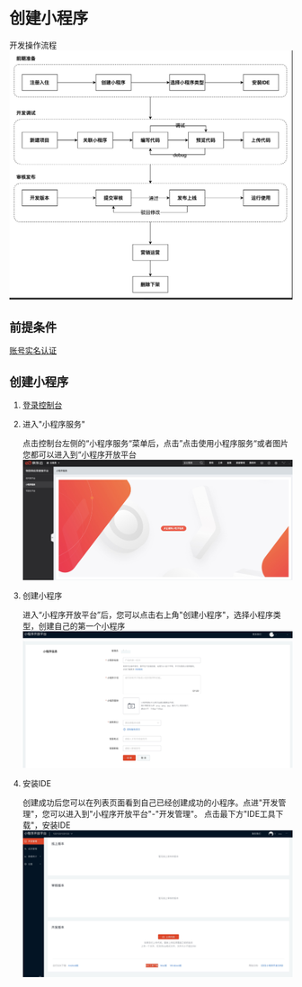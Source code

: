 # 创建小程序
   开发操作流程
   ![小程序首页](../../../../../image/IoT/IoT-Aep/mp-all-process.jpeg)

## 前提条件
[账号实名认证](../Precondition.md)

## 创建小程序

1. [登录控制台](../ControllPage.md)

2. 进入"小程序服务"

   点击控制台左侧的“小程序服务“菜单后，点击”点击使用小程序服务“或者图片您都可以进入到“小程序开放平台
   ![小程序首页](../../../../../image/IoT/IoT-Aep/mp-home.jpeg)

3. 创建小程序

   进入“小程序开放平台”后，您可以点击右上角"创建小程序"，选择小程序类型，创建自己的第一个小程序
   ![创建小程序](../../../../../image/IoT/IoT-Aep/mp-create.jpeg)

4. 安装IDE

   创建成功后您可以在列表页面看到自己已经创建成功的小程序。点进"开发管理"，您可以进入到"小程序开放平台"-"开发管理"。
   点击最下方"IDE工具下载"，安装IDE  
   ![创建小程序](../../../../../image/IoT/IoT-Aep/mp-ide.jpeg)
